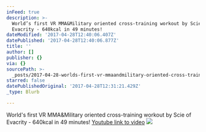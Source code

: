 ```yaml
---
inFeed: true
description: >-
  World’s first VR MMA&Military oriented cross-training workout by Scie of
  Evacrity - 640kcal in 49 minutes!
dateModified: '2017-04-28T12:40:06.407Z'
datePublished: '2017-04-28T12:40:06.877Z'
title: ''
author: []
publisher: {}
via: {}
sourcePath: >-
  _posts/2017-04-28-worlds-first-vr-mmaandmilitary-oriented-cross-training-workou.md
starred: false
datePublishedOriginal: '2017-04-28T12:31:21.429Z'
_type: Blurb

---
```

World's first VR MMA&Military oriented cross-training workout by Scie of Evacrity - 640kcal in 49 minutes!
[Youtube link to video][0]
![](https://the-grid-user-content.s3-us-west-2.amazonaws.com/3f113fac-9a25-4184-97fd-0e34d17e32a6.jpg)

[0]: https://www.youtube.com/watch?v=SpqmyrDVJGo